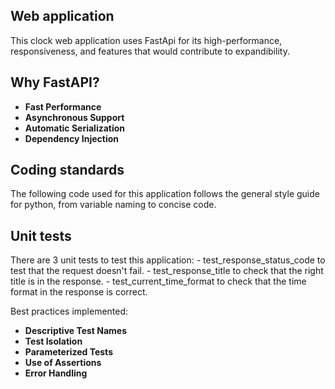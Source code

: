 
## Web application

This clock web application uses FastApi for its high-performance, responsiveness, and features that would contribute to expandibility.

## Why FastAPI?

- **Fast Performance** 
- **Asynchronous Support**
- **Automatic Serialization** 
- **Dependency Injection** 

## Coding standards
The following code used for this application follows the general style guide for python, from variable naming to concise code.

## Unit tests
There are 3 unit tests to test this application:
    - test_response_status_code to test that the request doesn't fail.
    - test_response_title to check that the right title is in the response.
    - test_current_time_format to check that the time format in the response is correct.

Best practices implemented:
-  **Descriptive Test Names**
-  **Test Isolation**
-  **Parameterized Tests**
-  **Use of Assertions**
-  **Error Handling**